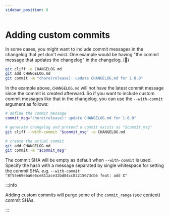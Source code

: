 ```yaml
---
sidebar_position: 8
---
```


# Adding custom commits

In some cases, you might want to include commit messages in the changelog that yet don't exist. One example would be having "the commit message that updates the changelog" in the changelog. (🤔)

```bash
git cliff -o CHANGELOG.md
git add CHANGELOG.md
git commit -m "chore(release): update CHANGELOG.md for 1.0.0"
```

In the example above, `CHANGELOG.md` will not have the latest commit message since the commit is created afterward. So if you want to include custom commit messages like that in the changelog, you can use the `--with-commit` argument as follows:

```bash
# define the commit message
commit_msg="chore(release): update CHANGELOG.md for 1.0.0"

# generate changelog and pretend a commit exists as "$commit_msg"
git cliff --with-commit "$commit_msg" -o CHANGELOG.md

# create the actual commit
git add CHANGELOG.md
git commit -m "$commit_msg"
```

The commit SHA will be empty as default when `--with-commit` is used. Specify the hash with a message separated by single whitespace for setting the commit SHA. e.g. `--with-commit "8f55e69eba6e6ce811ace32bd84cc82215673cb6 feat: add X"`

:::info

Adding custom commits will purge some of the `commit_range` (see [context](/docs/templating/context)) commit SHAs.

:::
